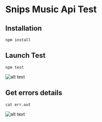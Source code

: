 # Snips Music Api Test

## Installation

`npm install`


## Launch Test

`npm test`

![alt text](https://github.com/whyd/snipsTest/blob/master/picture.png "Test Snip API")

## Get errors details

`cat err.out`

![alt text](https://github.com/whyd/snipsTest/blob/master/picture-err.png "Test Snip API")